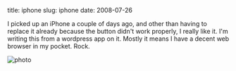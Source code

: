 title: iphone
slug: iphone
date: 2008-07-26


I picked up an iPhone a couple of days ago, and other than having to replace it already because the button didn't work properly, I really like it. I'm writing this from a wordpress app on it.
Mostly it means I have a decent web browser in my pocket. Rock.

![photo](http://www.tenshu.net/wp-content/uploads/2008/07/p-480-320-f5478f98-f8bc-4bc3-bee7-f53cddbd02e7.jpeg)

